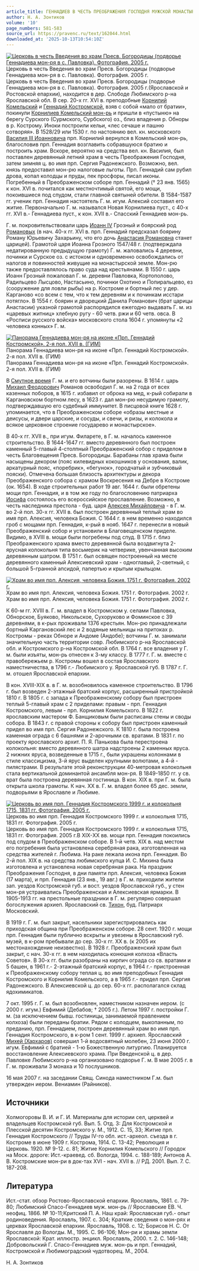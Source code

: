 ```yaml
---
article_title: ГЕННАДИЕВ В ЧЕСТЬ ПРЕОБРАЖЕНИЯ ГОСПОДНЯ МУЖСКОЙ МОНАСТЫРЬ
author: Н. А. Зонтиков
volume: '10'
page_numbers: 581-583
source_url: https://pravenc.ru/text/162044.html
downloaded_at: '2025-10-13T10:54:10Z'
---
```


[![Церковь в честь Введения во храм Пресв. Богородицы (подворье Геннадиева мон-ря в с. Павловка). Фотография. 2005 г.](https://pravenc.ru/data/765/467/1234/i200.jpg "Кликните для увеличения картинки")](https://pravenc.ru/data/765/467/1234/i400.jpg)Церковь в честь Введения во храм Пресв. Богородицы (подворье Геннадиева мон-ря в с. Павловка). Фотография. 2005 г.  
Церковь в честь Введения во храм Пресв. Богородицы (подворье Геннадиева мон-ря в с. Павловка). Фотография. 2005 г.(Ярославской и Ростовской епархии), находится в дер. Слободе Любимского р-на Ярославской обл. В сер. 20-х гг. XVI в. преподобные [Корнилий Комельский](<https://pravenc.ru/text/Корнилий Комельский.html>) и [Геннадий Костромской](<https://pravenc.ru/text/Геннадий Костромской.html>), взяв с собой «мало от братии», покинули [Корнилиев Комельский мон-рь](<https://pravenc.ru/text/Корнилиев Комельский мон-рь.html>) и пришли в «пустыню» на берегу Сурского (Сурмского, Сурбского) оз., близ впадения р. Обноры в р. Кострому. Иноки построили кельи, «лес сечаше и пашню сотворяя». В 1528/29 или 1530 г. по настоянию вел. кн. московского [Василия III Иоанновича](<https://pravenc.ru/text/Василий III Иоаннович.html>) прп. Корнилий вернулся в Комельский мон-рь, благословив прп. Геннадия возглавить собравшуюся братию и построить храм. Вскоре, вероятно на средства вел. кн. Василия, был поставлен деревянный летний храм в честь Преображения Господня, затем зимняя ц. во имя прп. Сергия Радонежского. Возможно, вел. князь предоставил мон-рю налоговые льготы. Прп. Геннадий сам рубил дрова, копал колодцы и пруды, пек просфоры, писал иконы. Погребенный в Преображенском соборе прп. Геннадий († 23 янв. 1565) к кон. XVI в. почитался как местночтимый святой, его мощи, покоившиеся под спудом, стали главной святыней обители. В 1584-1587 гг. ученик прп. Геннадия настоятель Г. м. игум. Алексий составил его житие. Первоначально Г. м. назывался Новая Корнилиева пуст., с 40-х гг. XVI в.- Геннадиева пуст., к кон. XVII в.- Спасский Геннадиев мон-рь.

Г. м. покровительствовали царь [Иоанн IV](<https://pravenc.ru/text/Иоанн IV.html>) Грозный и боярский род [Романовых](https://pravenc.ru/text/Романовы.html) (в нач. 40-х гг. XVI в. прп. Геннадий предсказал боярину Роману Юрьевичу Захарьину, что его дочь [Анастасия Романовна](<https://pravenc.ru/text/Анастасия Романовна.html>) станет царицей). Грамотой царя Иоанна Грозного 1547/48 г. (подтверждала недатированную предыдущую грамоту) Г. м. жаловались 4 деревни, починки и Сурское оз. с истоком и одновременно освобождались от налогов и повинностей живущие на монастырской земле. Мон-рю также предоставлялось право суда над крестьянами. В 1550 г. царь Иоанн Грозный пожаловал Г. м. деревни Павловка, Кортополово, Радильцево Лысцово, Настасьино, починки Охотино и Попиральцево, ез (сооружение для ловли рыбы) на р. Костроме и бортный лес у дер. Карганово «со всем с тем, что к тем деревням и к починкам исстари потягло». В 1554 г. боярин и дворецкий Данила Романович (брат царицы Анастасии) указной грамотой распорядился ежегодно выдавать Г. м. из «царевых житниц» хлебную ругу - 60 четв. ржи и 60 четв. овса. В «Росписи русского войска» московского стола 1604 г. упомянуты «2 человека конных» Г. м.

[![Панорама Геннадиева мон-ря на иконе «Прп. Геннадий Костромской». 2-я пол. XVII в. (ГИМ)](https://pravenc.ru/data/715/467/1234/i200.jpg "Кликните для увеличения картинки")](https://pravenc.ru/data/715/467/1234/i400.jpg)Панорама Геннадиева мон-ря на иконе «Прп. Геннадий Костромской». 2-я пол. XVII в. (ГИМ)  
Панорама Геннадиева мон-ря на иконе «Прп. Геннадий Костромской». 2-я пол. XVII в. (ГИМ)

В [Смутное время](<https://pravenc.ru/text/Смутное время.html>) Г. м. и его вотчины были разорены. В 1614 г. царь [Михаил Феодорович](<https://pravenc.ru/text/Михаил Феодорович.html>) Романов освободил Г. м. на 2 года от всех казенных поборов, в 1615 г. избавил от оброка на мед, к-рый собирали в Каргановском бортном лесу, в 1623 г. дал мон-рю несудимую грамоту, подтверждавшую его судебный иммунитет. В писцовой книге 1628 г. упоминается, что в Преображенском соборе «образы местные и деисусы, и двери царские, и сосуды, и свечи, и ризы, и колокола и всякое церковное строение государево и монастырское».

В 40-х гг. XVII в., при игум. Филарете, в Г. м. началось каменное строительство. В 1644-1647 гг. вместо деревянного был построен каменный 5-главый 4-столпный Преображенский собор с приделом в честь Благовещения Пресв. Богородицы. Барабаны глав храма были насыщены декором (пояс килевидных кокошников у основания, валик, аркатурный пояс, «поребрик», «бегунок», городчатый и зубчиковый пояски). Отмечена большая близость архитектуры и декора Преображенского собора с храмом Воскресения на Дебре в Костроме (ок. 1654). В ходе строительных работ 19 авг. 1644 г. были обретены мощи прп. Геннадия, и в том же году по благословению патриарха [Иосифа](https://pravenc.ru/text/Иосиф.html) состоялось его всероссийское прославление. Возможно, в честь наследника престола - буд. царя [Алексея Михайловича](<https://pravenc.ru/text/Алексея Михайловича.html>) - в Г. м. во 2-й пол. 30-х гг. XVII в. был построен деревянный теплый храм во имя прп. Алексия, человека Божия. С 1644 г. в нем временно находился гроб с мощами прп. Геннадия, к-рый в нояб. 1647 г. перенесли в новый Преображенский собор и установили в Благовещенском приделе. Видимо, в XVIII в. мощи были погребены под спуд. В 1715 г. близ Преображенского храма вместо деревянной была воздвигнута 2-ярусная колокольня типа восьмерик на четверике, увенчанная высоким деревянным шатром. В 1751 г. был освящен построенный на месте деревянного каменный Алексиевский храм - одноглавый, 2-светный, с большой 5-гранной апсидой, папертью и крытым крыльцом.

[![Храм во имя прп. Алексия, человека Божия. 1751 г. Фотография. 2002 г.](https://pravenc.ru/data/604/467/1234/i200.jpg "Кликните для увеличения картинки")](https://pravenc.ru/data/604/467/1234/i400.jpg)Храм во имя прп. Алексия, человека Божия. 1751 г. Фотография. 2002 г.  
Храм во имя прп. Алексия, человека Божия. 1751 г. Фотография. 2002 г.

К 60-м гг. XVIII в. Г. м. владел в Костромском у. селами Павловка, Обнорское, Буяково, Никольское, Сухоруково и Фоминское с 39 деревнями, в к-рых проживали 1376 крестьян. Мон-рю принадлежали бортный Каргановский лес и 2 водяные мельницы на притоках р. Костромы - реках Обноре и Андоме (Андобе); вотчины Г. м. занимали значительную часть территории совр. Любимского р-на Ярославской обл. и Костромского р-на Костромской обл. В 1764 г. все владения у Г. м. были изъяты, мон-рь отнесен к 3-му классу. В 1777 г. Г. м. вместе с правобережьем р. Костромы вошел в состав Ярославского наместничества, в 1796 г.- Любимского у. Ярославской губ. В 1787 г. Г. м. отошел Ярославской епархии.

В кон. XVIII-XIX в. в Г. м. возобновилось каменное строительство. В 1796 г. был возведен 2-этажный братский корпус, расширенный пристройкой 1810 г. В 1805 г. с запада к Преображенскому собору был пристроен теплый 5-главый храм с 2 приделами: правым - прп. Геннадия Костромского, левым - прп. Корнилия Комельского. В 1822 г. ярославским мастером Ф. Банщиковым были расписаны стены и своды собора. В 1843 г. с правой стороны к собору был пристроен каменный придел во имя прп. Сергия Радонежского. К 1810 г. была построена каменная ограда с 6 башнями и 2-арочными св. вратами. В 1831 г. по проекту ярославского архит. П. Я. Панькова была перестроена колокольня: вместо деревянного шатра надстроены 2 каменных яруса. 2 нижних яруса, возведенные в 1715 г., были украшены колоннами в стиле классицизма, 3-й ярус выделен крупными волютами, а 4-й - пилястрами. В результате этой реконструкции 40-метровая колокольня стала вертикальной доминантой ансамбля мон-ря. В 1849-1850 гг. у св. врат была построена деревянная гостиница. В кон. XIX в. при Г. м. была открыта школа грамоты. К нач. XX в. Г. м. владел более 65 дес. земли, подворьями в Ярославле и Любиме.

[![Церковь во имя прп. Геннадия Костромского 1999 г. и колокольня 1715, 1831 гг. Фотография. 2005 г.](https://pravenc.ru/data/067/467/1234/i200.jpg "Кликните для увеличения картинки")](https://pravenc.ru/data/067/467/1234/i400.jpg)Церковь во имя прп. Геннадия Костромского 1999 г. и колокольня 1715, 1831 гг. Фотография. 2005 г.  
Церковь во имя прп. Геннадия Костромского 1999 г. и колокольня 1715, 1831 гг. Фотография. 2005 г.В XIX-ХХ вв. мощи прп. Геннадия покоились под спудом в Преображенском соборе. В 1-й четв. XIX в. над местом его погребения была установлена серебряная рака, изготовленная на средства жителей г. Любима. На раке лежала икона прп. Геннадия. Во 2-й пол. XIX в. на средства любимского купца И. С. Михина была изготовлена и установлена новая серебряная рака. На праздник Преображения Господня, в дни памяти прп. Алексия, человека Божия (17 марта), и прп. Геннадия (23 янв., 19 авг.) в Г. м. приходили жители зап. уездов Костромской губ. и вост. уездов Ярославской губ., у стен мон-ря устраивались Преображенская и Алексиевская ярмарки. В 1905-1913 гг. на престольные праздники в Г. м. регулярно совершал богослужения архиеп. Ярославский св. [Тихон](https://pravenc.ru/text/Тихон.html), буд. Патриарх Московский.

В 1919 г. Г. м. был закрыт, насельники зарегистрировались как приходская община при Преображенском соборе. 28 сент. 1920 г. мощи прп. Геннадия были публично вскрыты и увезены в Ярославский губ. музей, в к-ром пребывали до сер. 30-х гг. XX в. (к 2005 их местонахождение неизвестно). В 1928 г. Преображенский храм был закрыт, с нач. 30-х гг. в нем находилась конюшня колхоза «Власть Советов». В 30-х гг. были разобраны на кирпич ограда со св. вратами и 5 башен, в 1961 г.- 2-этажный братский корпус, в 1964 г.- пристроенная к Преображенскому собору теплая ц. во имя преподобных Геннадия Костромского и Корнилия Комельского, а в 1965 г.- придел прп. Сергия Радонежского. В Алексиевской ц. до сер. 60-х гг. располагался склад ядохимикатов.

7 окт. 1995 г. Г. м. был возобновлен, наместником назначен иером. (с 2000 г. игум.) Евфимий (Дебабов; † 2005 г.). Летом 1997 г. постройки Г. м. (за исключением бывш. гостиницы, занимаемой правлением колхоза) были переданы братии. Рядом с колодцем, выкопанным, по преданию, прп. Геннадием, построен деревянный храм во имя прп. Геннадия Костромского, в к-ром 1 сент. 1999 г. архиеп. Ярославский [Михей (Хархаров)](<https://pravenc.ru/text/Михей (Хархаров).html>) совершил 1-й водосвятный молебен, 23 июня 2000 г. игум. Евфимий с братией - 1-ю Божественную литургию. Планируется восстановление Алексиевского храма. При Введенской ц. в дер. Павловке Любимского р-на организовано подворье Г. м. В мае 2005 г. в Г. м. проживали 3 монаха и 10 послушников.

16 мая 2007 г. на заседании Свящ. Синода наместником Г.м. был утвержден иером. Вениамин (Райников).

## Источники

Холмогоровы В. И. и Г. И. Материалы для истории сел, церквей и владельцев Костромской губ. Вып. 5. Отд. 3: Для Костромской и Плесской десятин Костромского y. М., 1912. С. 15, 33; Житие прп. Геннадия Костромского // Труды IV-го обл. ист.-археол. съезда в г. Костроме в июне 1909 г. Кострома, 1914. С. 13-42; Революция и Церковь. 1920. № 9-12. с. 81; Житие Корнилия Комельского // Городок на Моск. дороге: Ист.-краевед. сб. Вологда, 1994. с. 188-189; Антонов А. В. Костромские мон-ри в док-тах XVI - нач. XVII в. // РД. 2001. Вып. 7. С. 187-208.

## Литература

Ист.-стат. обзор Ростово-Ярославской епархии. Ярославль, 1861. с. 79-80; Любимский Спасо-Геннадиев муж. мон-рь // Ярославские ЕВ. Ч. неофиц. 1866. № 10-11;Критский П. А. Наш край: Ярославская губ.- опыт родиноведения. Ярославль, 1907. с. 304; Краткие сведения о мон-рях и церквах Ярославской епархии. Ярославль, 1908. с. 12; Борисов H. С. От Ярославля до Вологды. М., 1995. С. 96-106; Мон-ри и храмы земли Ярославской: Крат. иллюстр. энцикл. Ярославль, 2000. т. 2. С. 146-148; Добровольский Г. Спасо-Геннадиев муж. мон-рь и прп. Геннадий, Костромской и Любимоградский чудотворец. М., 2004.

Н. А. Зонтиков
